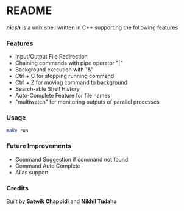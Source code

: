 # README

***nicsh*** is a unix shell written in C++ supporting the following features

### Features

* Input/Output File Redirection
* Chaining commands with pipe operator "|"
* Background execution with "&"
* Ctrl + C for stopping running command
* Ctrl + Z for moving command to background
* Search-able Shell History
* Auto-Complete Feature for file names
* "multiwatch" for monitoring outputs of parallel processes

### Usage

```bash
make run
```

### Future Improvements

* Command Suggestion if command not found
* Command Auto Complete
* Alias support

### Credits

Built by **Satwik Chappidi** and **Nikhil Tudaha**

 